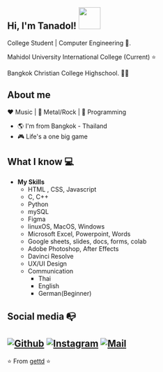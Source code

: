 <h2> Hi, I'm Tanadol! <img src="https://media.giphy.com/media/mGcNjsfWAjY5AEZNw6/giphy.gif" width="50"></h2>

College Student | Computer Engineering :robot:.

Mahidol University International College (Current) :star:

Bangkok Christian College Highschool. :man_technologist:

## About me 

:heart: Music | 🧡 Metal/Rock | 💛 Programming

- :earth_americas: I'm from Bangkok - Thailand
- :video_game: Life's a one big game

## What I know :computer:
- **My Skills**
	- HTML , CSS, Javascript
	- C, C++
	- Python
	- mySQL
	- Figma
	- linuxOS, MacOS, Windows
	- Microsoft Excel, Powerpoint, Words
	- Google sheets, slides, docs, forms, colab
	- Adobe Photoshop, After Effects
	- Davinci Resolve
 	- UX/UI Design
	- Communication
		- Thai
		- English
		- German(Beginner)

## Social media :mailbox_with_no_mail:
[![Github](https://img.shields.io/github/followers/gettd?label=Follow&style=social)](https://github.com/gettd)
[![Instagram](https://img.shields.io/badge/-@get.td-red?style=flat-square&logo=instagram&logoColor=white&link=https://www.instagram.com/get.td/)](https://www.instagram.com/get.td/)
[![Mail](https://img.shields.io/badge/-getchunt@gmail.com-gray?style=flat-square&logo=gmail&logoColor=red&link=https://www.mail.google.com/in/getchunt-8552b5110/)](mailto:getchunt@gmail.com)
---
⭐️ From [gettd](https://github.com/gettd) ⭐️
